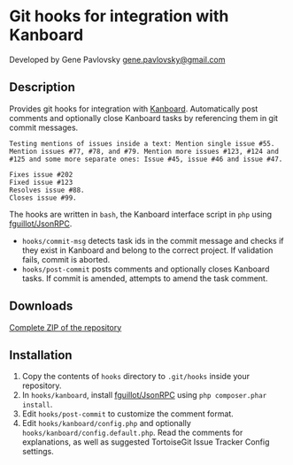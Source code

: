 Git hooks for integration with Kanboard
=======================================

Developed by Gene Pavlovsky <gene.pavlovsky@gmail.com>

Description
-----------

Provides git hooks for integration with [Kanboard](http://kanboard.net/).
Automatically post comments and optionally close Kanboard tasks by referencing them in git commit messages. 
```
Testing mentions of issues inside a text: Mention single issue #55. Mention issues #77, #78, and #79. Mention more issues #123, #124 and #125 and some more separate ones: Issue #45, issue #46 and issue #47.

Fixes issue #202
Fixed issue #123
Resolves issue #88.
Closes issue #99.
```

The hooks are written in `bash`, the Kanboard interface script in `php` using [fguillot/JsonRPC](https://github.com/fguillot/JsonRPC).

- `hooks/commit-msg` detects task ids in the commit message and checks if they exist in Kanboard and belong to the correct project. If validation fails, commit is aborted.
- `hooks/post-commit` posts comments and optionally closes Kanboard tasks. If commit is amended, attempts to amend the task comment.

Downloads
------------
[Complete ZIP of the repository](https://github.com/gene-pavlovsky/kanboard-git-hooks/archive/master.zip)

Installation
------------

1. Copy the contents of `hooks` directory to `.git/hooks` inside your repository.
2. In `hooks/kanboard`, install [fguillot/JsonRPC](https://github.com/fguillot/JsonRPC) using `php composer.phar install`.
3. Edit `hooks/post-commit` to customize the comment format.
4. Edit `hooks/kanboard/config.php` and optionally `hooks/kanboard/config.default.php`.
Read the comments for explanations, as well as suggested TortoiseGit Issue Tracker Config settings.
